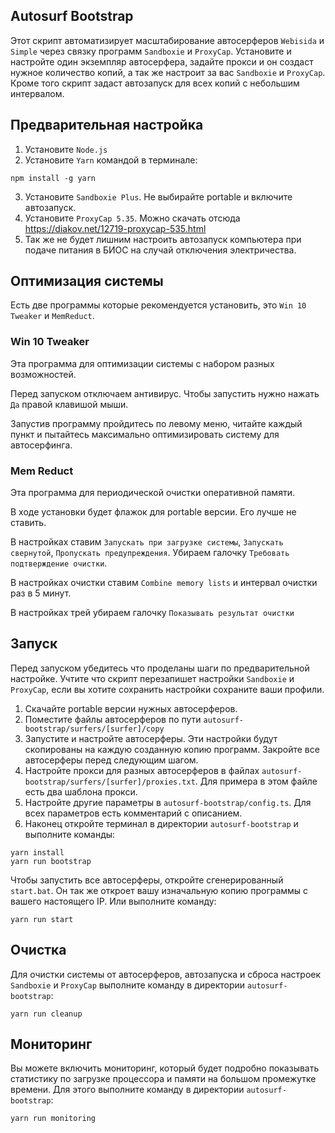 ## Autosurf Bootstrap

Этот скрипт автоматизирует масштабирование автосерферов `Webisida` и `Simple` через связку
программ `Sandboxie` и `ProxyCap`. Установите и настройте один экземпляр автосерфера, задайте прокси
и он создаст нужное количество копий, а так же настроит за вас `Sandboxie` и `ProxyCap`. Кроме того
скрипт задаст автозапуск для всех копий с небольшим интервалом.

## Предварительная настройка

1. Установите `Node.js`
2. Установите `Yarn` командой в терминале:

```shell
npm install -g yarn
```

3. Установите `Sandboxie Plus`. Не выбирайте portable и включите автозапуск.
4. Установите `ProxyCap 5.35`. Можно скачать отсюда https://diakov.net/12719-proxycap-535.html
5. Так же не будет лишним настроить автозапуск компьютера при подаче питания в БИОС на случай
   отключения электричества.

## Оптимизация системы

Есть две программы которые рекомендуется установить, это `Win 10 Tweaker` и `MemReduct`.

### Win 10 Tweaker

Эта программа для оптимизации системы с набором разных возможностей.

Перед запуском отключаем антивирус. Чтобы запустить нужно нажать `Да` правой клавишой мыши.

Запустив программу пройдитесь по левому меню, читайте каждый пункт и пытайтесь максимально
оптимизировать систему для автосерфинга.

### Mem Reduct

Эта программа для периодической очистки оперативной памяти.

В ходе установки будет флажок для portable версии. Его лучше не ставить.

В настройках ставим `Запускать при загрузке системы`, `Запускать свернутой`,
`Пропускать предупреждения`. Убираем галочку `Требовать подтверждение очистки`.

В настройках очистки ставим `Combine memory lists` и интервал очистки раз в 5 минут.

В настройках трей убираем галочку `Показывать результат очистки`

## Запуск

Перед запуском убедитесь что проделаны шаги по предварительной настройке. Учтите что скрипт
перезапишет настройки `Sandboxie` и `ProxyCap`, если вы хотите сохранить настройки сохраните ваши
профили.

1. Скачайте portable версии нужных автосерферов.
2. Поместите файлы автосерферов по пути `autosurf-bootstrap/surfers/[surfer]/copy`
3. Запустите и настройте автосерферы. Эти настройки будут скопированы на каждую созданную копию
   программ. Закройте все автосерферы перед следующим шагом.
4. Настройте прокси для разных автосерферов в
   файлах `autosurf-bootstrap/surfers/[surfer]/proxies.txt`. Для примера в этом файле есть два
   шаблона прокси.
5. Настройте другие параметры в `autosurf-bootstrap/config.ts`. Для всех параметров есть комментарий
   с описанием.
6. Наконец откройте терминал в директории `autosurf-bootstrap` и выполните команды:

```shell
yarn install
yarn run bootstrap
```

Чтобы запустить все автосерферы, откройте сгенерированный `start.bat`. Он так же откроет вашу
изначальную копию программы с вашего настоящего IP. Или выполните команду:

```shell
yarn run start
```

## Очистка

Для очистки системы от автосерферов, автозапуска и сброса настроек `Sandboxie` и `ProxyCap`
выполните команду в директории `autosurf-bootstrap`:

```shell
yarn run cleanup
```

## Мониторинг

Вы можете включить мониторинг, который будет подробно показывать статистику по загрузке процессора и
памяти на большом промежутке времени. Для этого выполните команду в директории `autosurf-bootstrap`:

```shell
yarn run monitoring
```
